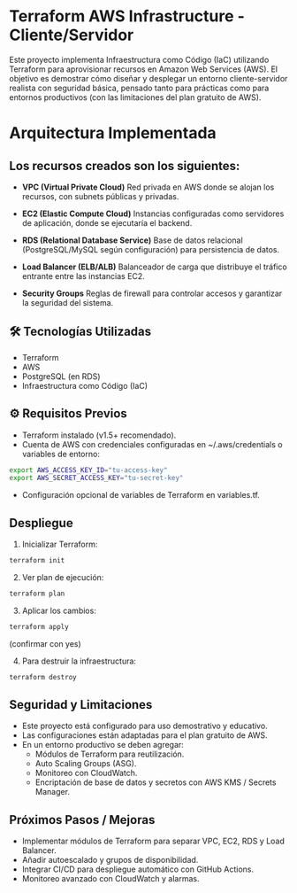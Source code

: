 # Terraform AWS Infrastructure - Cliente/Servidor

Este proyecto implementa Infraestructura como Código (IaC) utilizando Terraform para aprovisionar recursos en Amazon Web Services (AWS).
El objetivo es demostrar cómo diseñar y desplegar un entorno cliente-servidor realista con seguridad básica, pensado tanto para prácticas como para entornos productivos (con las limitaciones del plan gratuito de AWS).

# Arquitectura Implementada

## Los recursos creados son los siguientes:

- **VPC (Virtual Private Cloud)**
Red privada en AWS donde se alojan los recursos, con subnets públicas y privadas.

- **EC2 (Elastic Compute Cloud)**
Instancias configuradas como servidores de aplicación, donde se ejecutaría el backend.

- **RDS (Relational Database Service)**
Base de datos relacional (PostgreSQL/MySQL según configuración) para persistencia de datos.

- **Load Balancer (ELB/ALB)**
Balanceador de carga que distribuye el tráfico entrante entre las instancias EC2.

- **Security Groups**
Reglas de firewall para controlar accesos y garantizar la seguridad del sistema.

## 🛠️ Tecnologías Utilizadas

- Terraform
- AWS
- PostgreSQL (en RDS)
- Infraestructura como Código (IaC)

## ⚙️ Requisitos Previos

- Terraform instalado (v1.5+ recomendado).
- Cuenta de AWS con credenciales configuradas en ~/.aws/credentials o variables de entorno:
```bash
export AWS_ACCESS_KEY_ID="tu-access-key"
export AWS_SECRET_ACCESS_KEY="tu-secret-key"
```
- Configuración opcional de variables de Terraform en variables.tf.

## Despliegue

1. Inicializar Terraform:
```bash
terraform init
```
2. Ver plan de ejecución:
```bash
terraform plan
```
3. Aplicar los cambios:
```bash
terraform apply
```
(confirmar con yes)

4. Para destruir la infraestructura:
```bash
terraform destroy
```

## Seguridad y Limitaciones

- Este proyecto está configurado para uso demostrativo y educativo.
- Las configuraciones están adaptadas para el plan gratuito de AWS.
- En un entorno productivo se deben agregar:
  - Módulos de Terraform para reutilización.
  - Auto Scaling Groups (ASG).
  - Monitoreo con CloudWatch.
  - Encriptación de base de datos y secretos con AWS KMS / Secrets Manager.

## Próximos Pasos / Mejoras

- Implementar módulos de Terraform para separar VPC, EC2, RDS y Load Balancer.
- Añadir autoescalado y grupos de disponibilidad.
- Integrar CI/CD para despliegue automático con GitHub Actions.
-  Monitoreo avanzado con CloudWatch y alarmas.
